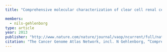 ```yaml
---
title: "Comprehensive molecular characterization of clear cell renal cell carcinoma"

members:
  - nils-gehlenborg
type: article
year: 2013
publisher: "http://www.nature.com/nature/journal/vaop/ncurrent/full/nature12222.html"
citation: "The Cancer Genome Atlas Network, incl. N Gehlenborg, “Comprehensive molecular characterization of clear cell renal cell carcinoma“, *Nature* **499**:43–49 (2013)."
---
```

